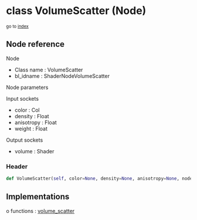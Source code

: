 # class VolumeScatter (Node)

<sub>go to [index](/docs/index.md)</sub>

## Node reference

Node
 - Class name : VolumeScatter
 - bl_idname : ShaderNodeVolumeScatter

Node parameters

Input sockets
 - color : Col
 - density : Float
 - anisotropy : Float
 - weight : Float

Output sockets
 - volume : Shader

### Header

``` python
def VolumeScatter(self, color=None, density=None, anisotropy=None, node_label=None, node_color=None):
```

## Implementations

o functions : [volume_scatter](/docs/Shader_classes/volume_scatter.md)

